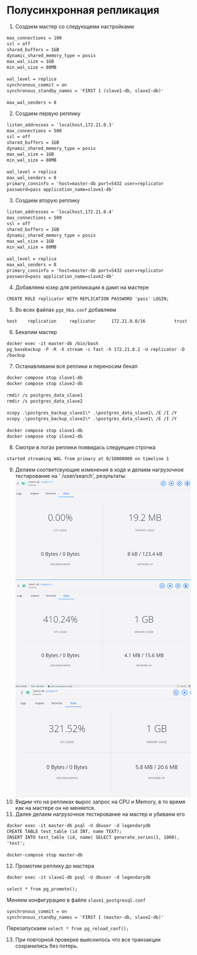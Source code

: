 # Полусинхронная репликация
1) Создаем мастер со следующеми настройками
```listen_addresses = 'localhost,172.21.0.2'
max_connections = 100
ssl = off
shared_buffers = 1GB
dynamic_shared_memory_type = posix
max_wal_size = 1GB
min_wal_size = 80MB

wal_level = replica
synchronous_commit = on
synchronous_standby_names = 'FIRST 1 (slave1-db, slave2-db)'

max_wal_senders = 8
```
2) Создаем первую реплику
```
listen_addresses = 'localhost,172.21.0.3'
max_connections = 500
ssl = off
shared_buffers = 1GB
dynamic_shared_memory_type = posix
max_wal_size = 1GB
min_wal_size = 80MB

wal_level = replica
max_wal_senders = 8
primary_conninfo = 'host=master-db port=5432 user=replicator password=pass application_name=slave1-db'
```
3) Создаем вторую реплику
```
listen_addresses = 'localhost,172.21.0.4'
max_connections = 500
ssl = off
shared_buffers = 1GB
dynamic_shared_memory_type = posix
max_wal_size = 1GB
min_wal_size = 80MB

wal_level = replica
max_wal_senders = 8
primary_conninfo = 'host=master-db port=5432 user=replicator password=pass application_name=slave2-db'
```
4) Добавляем юзер для репликации в дамп на мастере
```
CREATE ROLE replicator WITH REPLICATION PASSWORD 'pass' LOGIN;
```   
5) Во всех файлах `pga_hba.conf` добавляем
```
host    replication     replicator      172.21.0.0/16           trust
```
6) Бекапим мастер
```
docker exec -it master-db /bin/bash
pg_basebackup -P -R -X stream -c fast -h 172.21.0.2 -U replicator -D /backup
```
7) Останавливаем все реплики и переносим бекап 
```
docker compose stop slave1-db
docker compose stop slave2-db

rmdir /s postgres_data_slave1
rmdir /s postgres_data_slave2

xcopy .\postgres_backup_slave1\* .\postgres_data_slave1\ /E /I /Y
xcopy .\postgres_backup_slave2\* .\postgres_data_slave1\ /E /I /Y

docker compose stop slave1-db
docker compose stop slave2-db
```
8) Смотри в логах реплики появидась следуещея строчка
```
started streaming WAL from primary at 0/10000000 on timeline 1
```
9) Делаем соответсвующие изменения в коде и делаем нагрузочное тестирование на ' /user/search', результаты:
![master](https://github.com/olegtar83/OtusHomework/blob/master/Reports/Replica/master.png)
![slave1](https://github.com/olegtar83/OtusHomework/blob/master/Reports/Replica/slave1.png)
![slave2](https://github.com/olegtar83/OtusHomework/blob/master/Reports/Replica/slave2.png)
10) Видим что на репликах вырос запрос на CPU и Memory, в то время как на мастере он не меняется.
11) Далее делаем нагрузочное тестирование на мастер и убиваем его
```
docker exec -it master-db psql -U dbuser -d legendarydb
CREATE TABLE test_table (id INT, name TEXT);
INSERT INTO test_table (id, name) SELECT generate_series(1, 1000), 'test';

docker-compose stop master-db
```
12) Промотим реплику до мастера
```
docker exec -it slave1-db psql -U dbuser -d legendarydb

select * from pg_promote();
```
 Меняем конфигурацию в файле `slave1_postgresql.conf`
```
synchronous_commit = on
synchronous_standby_names = 'FIRST 1 (master-db, slave2-db)'
```

 Перезапускаем `select * from pg_reload_conf();`

13) При повторной проверке выяснилось что все транзакции сохранились без потерь.
